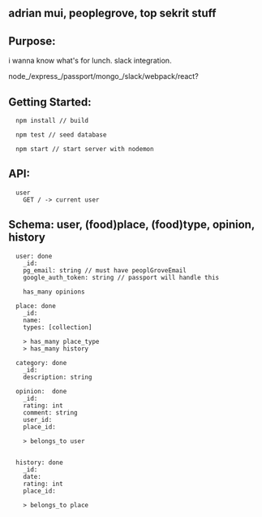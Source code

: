 ## adrian mui, peoplegrove, top sekrit stuff

## Purpose:

i wanna know what's for lunch. slack integration.

node_/express_/passport/mongo_/slack/webpack/react?

## Getting Started:

```
  npm install // build
  
  npm test // seed database

  npm start // start server with nodemon
```

## API:

```
  user
    GET / -> current user
```

## Schema: user, (food)place, (food)type, opinion, history

```
  user: done
    _id:
    pg_email: string // must have peoplGroveEmail
    google_auth_token: string // passport will handle this

    has_many opinions

  place: done
    _id:
    name:
    types: [collection]

    > has_many place_type
    > has_many history

  category: done
    _id:
    description: string

  opinion:  done
    _id:
    rating: int
    comment: string
    user_id:
    place_id:

    > belongs_to user


  history: done
    _id:
    date:
    rating: int
    place_id:

    > belongs_to place
```
  

